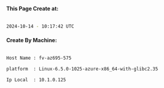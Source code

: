 
   
#### This Page Create at:

```bash

2024-10-14 - 10:17:42 UTC

```

#### Create By Machine:

```bash

Host Name : fv-az695-575

platform  : Linux-6.5.0-1025-azure-x86_64-with-glibc2.35

Ip Local  : 10.1.0.125

```

